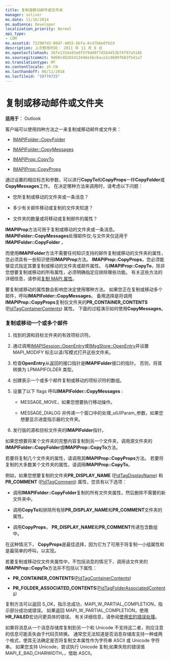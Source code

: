 ```yaml
---
title: 复制或移动邮件或文件夹
manager: soliver
ms.date: 11/16/2014
ms.audience: Developer
localization_priority: Normal
api_type:
- COM
ms.assetid: 72290fd3-00d7-4055-bbfa-0c47b6e0f62d
description: 上次修改时间： 2011 年 11 月 8 日
ms.openlocfilehash: 26fe135da93e0f5f94d9f7d264453b74f97a518b
ms.sourcegitcommit: 9d60cd82b5413446e5bc8ace2cd689f683fb41a7
ms.translationtype: MT
ms.contentlocale: zh-CN
ms.lasthandoff: 06/11/2018
ms.locfileid: "19774725"
---
```

# <a name="copying-or-moving-a-message-or-a-folder"></a>复制或移动邮件或文件夹
  
**适用于**： Outlook 
  
客户端可以使用四种方法之一来复制或移动邮件或文件夹：
  
- [IMAPIFolder::CopyFolder](imapifolder-copyfolder.md)
    
- [IMAPIFolder::CopyMessages](imapifolder-copymessages.md)
    
- [IMAPIProp::CopyTo](imapiprop-copyto.md)
    
- [IMAPIProp::CopyProps](imapiprop-copyprops.md)
    
通过设置的相应标志和参数，可以进行**CopyTo**和**CopyProps**一样**CopyFolder**或**CopyMessages**工作。 在决定哪种方法来调用时，请考虑以下问题：
  
- 您所复制或移动的文件夹或一条消息？
    
- 多少有关邮件移动或复制的文件夹知道？
    
- 文件夹的数量或将移动或复制邮件的属性？
    
**IMAPIProp**方法可用于复制或移动的文件夹或一条消息。 **IMAPIFolder::CopyMessages**处理邮件仅;与文件夹仅适用于**IMAPIFolder::CopyFolder** 。 
  
而使用**IMAPIFolder**方法不需要任何知识支持的邮件复制或移动的文件夹的属性，您必须具有一些知识使用**IMAPIProp**方法。 **IMAPIProp::CopyProps**，您必须能够显式指定其要复制或移动的文件夹或邮件属性。 与**IMAPIProp::CopyTo**，除非您想要复制或移动的所有属性，必须明确指定应排除哪些功能。 有关这些方法的详细信息，请参阅[复制 MAPI 属性](copying-mapi-properties.md)。
  
要复制或移动的属性数会影响您决定使用哪种方法。 如果您正在复制或移动多个邮件，呼叫**IMAPIFolder::CopyMessages**。 备用选择是将调用**IMAPIProp::CopyProps**复制仅文件夹的**PR_CONTAINER_CONTENTS** ([PidTagContainerContents](pidtagcontainercontents-canonical-property.md)) 属性。 下面的过程演示如何使用**CopyMessages**。 
  
### <a name="to-copy-or-move-one-or-more-messages"></a>复制或移动一个或多个邮件
  
1. 找到的源和目标文件夹的有效项标识符。
    
2. 通过调用[IMAPISession::OpenEntry](imapisession-openentry.md)或[IMsgStore::OpenEntry](imsgstore-openentry.md)并设置 MAPI_MODIFY 标志以读/写模式打开这些文件夹。 
    
3. 检查**OpenEntry**从返回的接口指针是**IMAPIFolder**接口的指针。 否则，将其转换为 LPMAPIFOLDER 类型。 
    
4. 创建表示一个或多个邮件复制或移动的项标识符的数组。 
    
5. 设置了以下 flags 呼叫**IMAPIFolder::CopyMessages** : 
    
   - MESSAGE_MOVE，如果您想要执行移动操作。 
    
   - MESSAGE_DIALOG 并传递一个窗口中的处理_ulUIParam_参数，如果您想要显示进度指示器的文件夹。 
    
6. 发行版的源和目标文件夹的**IMAPIFolder**指针。 
    
如果您想要将某个文件夹的完整内容复制到另一个文件夹，调用源文件夹的**IMAPIFolder::CopyFolder**或**IMAPIProp::CopyTo**方法。 
  
若要将复制几个文件夹的属性，请调用其**IMAPIProp::CopyProps**方法。 若要将复制的大多数某个文件夹的属性，请调用**IMAPIProp::CopyTo**。 
  
例如，如果您想要复制的文件夹**PR_DISPLAY_NAME** ([PidTagDisplayName](pidtagdisplayname-canonical-property.md)) 和**PR_COMMENT** ([PidTagComment](pidtagcomment-canonical-property.md)) 属性，您具有以下选项：
  
- 调用**IMAPIFolder::CopyFolder**复制的所有文件夹属性，然后删除不需要的新文件夹中。 
    
- 调用**CopyTo**和排除所有除**PR_DISPLAY_NAME**和**PR_COMMENT**文件夹的属性。 
    
- 调用**CopyProps**， **PR_DISPLAY_NAME**和**PR_COMMENT**传递包含数组中。 
    
在这种情况下， **CopyProps**是最佳选择，因为它为了可用于将复制一小组属性和是最简单的呼叫，以实现。 
  
若要复制或移动仅文件夹属性中，不包括消息的情况下，调用该文件夹的**IMAPIProp::CopyTo**方法并不包括以下属性： 
  
- **PR_CONTAINER_CONTENTS**([PidTagContainerContents](pidtagcontainercontents-canonical-property.md))
    
- **PR_FOLDER_ASSOCIATED_CONTENTS**([PidTagFolderAssociatedContents](pidtagfolderassociatedcontents-canonical-property.md))
    
复制方法可以返回 S_OK，指示总成功，MAPI_W_PARTIAL_COMPLETION，指示部分成功或错误。 如果返回 MAPI_W_PARTIAL_COMPLETION，使用**HR_FAILED**宏访问更具体的错误。 有关详细信息，请参阅[使用宏的错误处理](using-macros-for-error-handling.md)。
  
如果将消息从一个消息存储库复制到另一个和 Unicode 不支持这二者，则应注意的信息可能丢失由于代码页转换。 通常您无法知道是否消息存储库支持一种或两个格式，使其无法确定是否将复制文本属性作为字符串 ASCII 或 Unicode 字符串。 如果您支持 Unicode，尝试执行 Unicode 复制;如果失败的错误值 MAPI_E_BAD_CHARWIDTH，，借助 ASCII。
  


